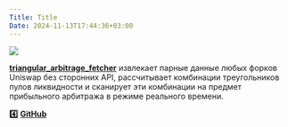 ```yaml
---
Title: Title
Date: 2024-11-13T17:44:36+03:00
---
```

![](banner.jpg)

[**triangular_arbitrage_fetcher**](https://github.com/evangervasio/triangular_arbitrage_fetcher#)
извлекает парные данные любых форков Uniswap без сторонних API, рассчитывает
комбинации треугольников пулов ликвидности и сканирует эти комбинации на предмет
прибыльного арбитража в режиме реального времени.

**4️⃣** [**GitHub**](https://t.me/+3xphzXTayGE1NDVi)